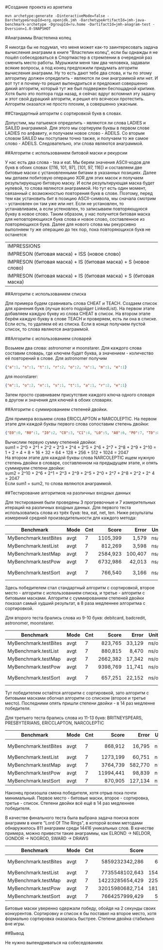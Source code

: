 #Создание проекта из архетипа
```shell script
mvn archetype:generate -DinteractiveMode=false -DarchetypeGroupId=org.openjdk.jmh -DarchetypeArtifactId=jmh-java-benchmark-archetype -DgroupId=ru.home -DartifactId=jmh-anagram-test -Dversion=1.0-SNAPSHOT
```

#Анаграммы Властелина колец

Я никогда бы не подумал, что меня может как-то заинтересовать задача вычисления анаграмм в книге "Властелин колец", если 
бы однажды я не пошёл собеседоваться в Спортмастер в стремлении в очередной раз сменить место работы. Мурыжили меня там 
два человека, задавали всякие вопросы, а под конец предложили придумать алгоритм вычисления анаграмм. Ну то есть 
дают тебе два слова, и ты по этому алгоритму должен определить - являются ли они анаграммой или нет. И вот тут я почему-то 
решил выпендриться и предложил совершенно дикий алгоритм, который тут же был подвержен беспощадной критике. Хотя было 
это полтора года назад, я сейчас вдруг вспомнил эту задачу и этот свой дурацкий алгоритм, и решил его всячески протестить.
Алгоритм оказался не просто плохим, а совершенно ужасным.

##Стандартный алгоритм с сортировкой букв в словах.

Допустим, мы патыемся определить - являются ли слова LADIES и SAILED анаграммой. Для этого мы сортируем буквы в первом 
слове LADIES по алфавиту, и получаем новое слово - ADEILS. Со вторым словом SAILED мы поступаем точно также, и получаем 
то же самое слово - ADEILS. Следовательно, эти слова являются анаграммой.

##Алгоритм с использованием битовой маски и рекурсии

У нас есть два слова - tea и eat. Мы берем значения ASCII-кодов для букв в обоих словах ([116, 101, 97], [101, 97, 116])
и составляем две битовые маски с установленными битами в указанных позициях. Далее мы делаем побитовую операцию XOR для 
этих масок и получаем результирующую битовую маску. И если результирующая маска будет нулевой, то слова являются анаграммой.
Но тут есть один момент, связанный с возможностью повторения букв в слове. Поэтому, перед тем как установить бит в позицию
ASCII-символа, мы сначала смотрим - установлен он там уже или нет. Если не установлен, то устанавливаем, а если устеновлен,
то записываем повторяющуюся букву в новое слово. Таким образом, у нас получится битовая маска для неповторяющихся букв слова
и новое слово, составленное из повторяющихся букв. Далее для нового слова мы рекурсивно выполняем ту же операцию до тех 
пор, пока повторяющихся букв не останется:

| |
|-------------------------------------------------------------------|
| IMPRESSIONS                                                       |
| IMPRESON (битовая маска) + ISS (новое слово)                      |
| IMPRESON (битовая маска) + IS (битовая маска) + S (новое слово)   |
| IMPRESON (битовая маска) + IS (битовая маска) + S (битовая маска) |

##Алгоритм с использованием списка

Для примера будем сравнивать cлова CHEAT и TEACH. Создаем список для хранения букв (лучше всего подойдет LinkedList). На
первом этапе добавляем каждую букву из слова CHEAT в список. На втором этапе берём каждую букву в слове TEACH и проверяем,
есть ли она в списке. Если есть, то удаляем её из списка. Если в конце получаем пустой список, то слова являются анаграммой.

##Алгоритм с использованием словарей

Возьмем два слова: astronomer и moonstarer. Для каждого слова составим словарь, где ключем будет буква, а значением - 
количество её повторений в слове. Для astronomer получим 
```json
{"a":1, "s":1, "t":1, "r":2, "o":2, "n":1, "m":1, "e":1}
```
для moonstarer:
```json
{"m":1, "o":2, "n":1, "s":1, "t":1, "a":1, "r":2, "e":1}
```
Затем просто сравниваем присутствие каждого ключа одного словаря в другом
и значения для ключей в обоих словарях.

##Алгоритм с суммированием степеней двойки.

Для примера возьмем слова ERICCLAPTON и NARCOLEPTIC. На первом этапе для каждой буквы первого слова сопоставим степень двойки:
```json
{"E0":0, "R0":1, "I0":2, "C0":3, "C1":4, "L0":5, "A0":6, "P0":7, "T0":8, "O0":9, "N0":10}
```
Вычислим первую сумму степеней двойки:\
sum1 = 2^0 + 2^1 + 2^2 + 2^3 + 2^4 + 2^5 + 2^6 + 2^7 + 2^8 + 2^9 + 2^10 = 1 + 2 + 4 + 8 + 16 + 32 + 64 + 128 + 256 + 512 + 1024 = 2047\
На втором этапе для каждой буквы слова NARCOLEPTIC ищем нужную степень двойки в словаре, составленном на предыдущем этапе,
и опять суммируем степени двойки:\
sum2 = 2^10 + 2^6 + 2^1 + 2^3 + 2^9 + 2^5 + 2^0 + 2^7 + 2^8 + 2^2 + 2^ 4 = 2047\
Если sum1 = sum2, то слова являются анаграммой.

##Тестирование алгоритмов на различных входных данных

Для тестирования были проведены 3 прогревочные и 7 измерительных итераций на различных входных данных. Для первого теста
использовались слова из трёх букв: tea, eat, net, ten. Ниже результаты измерений средней производительности для каждого 
метода:

| Benchmark             | Mode | Cnt |    Score |    Error | Units | Place         |
|-----------------------|------|-----|---------:|---------:|-------|---------------|
| MyBenchmark.testBites | avgt |   7 | 1105,399 |    1,579 | ns/op | bronze        |
| MyBenchmark.testList  | avgt |   7 |  812,269 |    3,598 | ns/op | silver        |
| MyBenchmark.testMap   | avgt |   7 | 2584,923 |  100,407 | ns/op |               |
| MyBenchmark.testPow   | avgt |   7 | 6732,986 |   42,013 | ns/op | outsider      |
| MyBenchmark.testSort  | avgt |   7 |  766,540 |    3,166 | ns/op | gold (winner) |

Здесь победителем стал стандартный алгоритм с сортировкой, второе место - алгоритм с использованием списка, и третье - 
алгоритм с битовыми масками. Алгоритм с суммированием степеней двойки показал самый худший результат, в 8 раза медленнее
алгоритма с сортировкой.

Для второго теста брались слова из 9-10 букв: debitcard, badcredit, astronomer, moonstarer.

| Benchmark             | Mode | Cnt |    Score |  Error | Units | Place         |
|-----------------------|------|-----|---------:|-------:|-------|---------------|
| MyBenchmark.testBites | avgt |   7 |  823,765 | 33,129 | ns/op | silver        |
| MyBenchmark.testList  | avgt |   7 |  880,815 |  8,470 | ns/op | bronze        |
| MyBenchmark.testMap   | avgt |   7 | 2662,382 | 17,342 | ns/op |               |
| MyBenchmark.testPow   | avgt |   7 | 9398,769 | 11,741 | ns/op | outsider      |
| MyBenchmark.testSort  | avgt |   7 |  657,251 | 22,152 | ns/op | gold (winner) |

Тут победителем остаётся алгоритм с сортировкой, зато алгоритм с битовыми масками обогнал алгоритм со списком (второе и 
третье место). Последними опять пришли степени двойки - в 14 раз медленне победителя.

Для третьего теста брались слова из 11-13 букв: BRITNEYSPEARS, PRESBYTERIANS, ERICCLAPTON, NARCOLEPTIC
	
| Benchmark             | Mode |  Cnt |      Score |     Error |  Units | Place         |
|-----------------------|------|------|-----------:|----------:|--------|---------------|
| MyBenchmark.testBites | avgt |    7 |    868,912 |    16,795 |  ns/op | gold (winner) |
| MyBenchmark.testList  | avgt |    7 |   1273,199 |    60,751 |  ns/op | bronze        |
| MyBenchmark.testMap   | avgt |    7 |   3764,739 |   582,770 |  ns/op |               |
| MyBenchmark.testPow   | avgt |    7 |  11994,441 |    98,839 |  ns/op | outsider      |
| MyBenchmark.testSort  | avgt |    7 |    870,905 |   127,134 |  ns/op | silver        |

Наконец произошла смена победителя, хотя отрыв пока почти минимальный. Первое место - битовые маски, второе - сортировка,
третье - список. Степени двойки всё ещё в 14 раз медленнее победителя.

В качестве финального теста была выбрана задача поиска всех анаграмм в книге "Lord Of The Rings", в которой всеми методами
обнаружилось 811 анаграмм среди 14416 уникальных слов. В качестве примера, можно привести такие анаграммы, как ELROND -> NELDOR,
GONDOR -> NOGROD, SWARD -> DRAWS

| Benchmark             | Mode | Cnt |            Score |          Error | Units | Place         |
|-----------------------|------|-----|-----------------:|---------------:|-------|---------------|
| MyBenchmark.testBites | avgt |   7 |   5859232342,286 |   63448344,959 | ns/op | gold (winner) |
| MyBenchmark.testList  | avgt |   7 |   7735548102,643 | 1548463076,439 | ns/op | bronze        |
| MyBenchmark.testMap   | avgt |   7 |  14223285654,429 | 2259397131,758 | ns/op |               |
| MyBenchmark.testPow   | avgt |   7 |  32015980682,714 | 1815711436,155 | ns/op | outsider      |
| MyBenchmark.testSort  | avgt |   7 |   7664257999,429 |   50244874,847 | ns/op | silver        |

Битовые маски уверенно одержали победу, обойдя на 2 секунды своих конкурентов. Сортировку и список я бы поставил на второе
место, хотя формально сортировка оказалась быстрее. Степени двойка стабильно вне игры.

##Вывод

Не нужно выпендриваться на собеседованиях